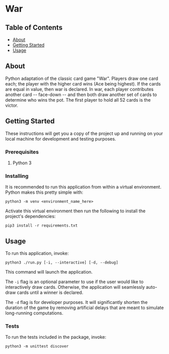 # War

## Table of Contents
+ [About](#about)
+ [Getting Started](#getting_started)
+ [Usage](#usage)

## About <a name = "about"></a>
Python adaptation of the classic card game "War". Players draw one card each; the player with the higher card wins (Ace being highest). If the cards are equal in value, then war is declared. In war, each player contributes another card -- face-down -- and then both draw another set of cards to determine who wins the pot. The first player to hold all 52 cards is the victor.

## Getting Started <a name = "getting_started"></a>
These instructions will get you a copy of the project up and running on your local machine for development and testing purposes.

### Prerequisites

1. Python 3

### Installing

It is recommended to run this application from within a virtual environment. Python makes this pretty simple with:

`python3 -m venv <environment_name_here>`

Activate this virtual environment then run the following to install the project's dependencies:

`pip3 install -r requirements.txt`


## Usage <a name = "usage"></a>

To run this application, invoke:

`python3 ./run.py [-i, --interactive] [-d, --debug]`

This command will launch the application.

The `-i` flag is an optional parameter to use if the user would like to interactively draw cards. Otherwise, the application will seamlessly auto-draw cards until a winner is declared.

The `-d` flag is for developer purposes. It will significantly shorten the duration of the game by removing artificial delays that are meant to simulate long-running computations.

### Tests

To run the tests included in the package, invoke:

`python3 -m unittest discover`
